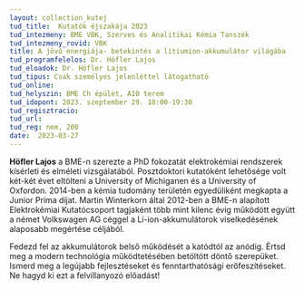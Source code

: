 ```yaml
---
layout: collection_kutej
tud_title:  Kutatók éjszakája 2023
tud_intezmeny: BME VBK, Szerves és Analitikai Kémia Tanszék
tud_intezmeny_rovid: VBK
title: A jövő energiája- betekintés a lítiumion-akkumulátor világába
tud_programfelelos: Dr. Höfler Lajos
tud_eloadok: Dr. Höfler Lajos
tud_tipus: Csak személyes jelenléttel látogatható
tud_online: 
tud_helyszin: BME Ch épület, A10 terem
tud_idopont: 2023. szeptember 29. 18:00-19:30
tud_regisztracio: 
tud_url: 
tud_reg: nem, 200
date:  2023-03-27
---
```


**Höfler Lajos** a BME-n szerezte a PhD fokozatát elektrokémiai rendszerek kísérleti és elméleti vizsgálatából. Posztdoktori kutatóként lehetősége volt két-két évet eltölteni a University of Michiganen és a University of Oxfordon. 2014-ben a kémia tudomány területén egyedüliként megkapta a Junior Prima díjat. Martin Winterkorn által 2012-ben a BME-n alapított Elektrokémiai Kutatócsoport tagjaként több mint kilenc évig működött együtt a német Volkswagen AG céggel a Li-ion-akkumulátorok viselkedésének alaposabb megértése céljából.

Fedezd fel az akkumulátorok belső működését a katódtól az anódig. Értsd meg a modern technológia működtetésében betöltött döntő szerepüket. Ismerd meg a legújabb fejlesztéseket és fenntarthatósági erőfeszítéseket. Ne hagyd ki ezt a felvillanyozó előadást!

